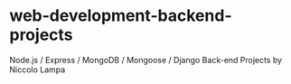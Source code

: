 # web-development-backend-projects

Node.js / Express / MongoDB / Mongoose / Django Back-end Projects by Niccolo Lampa
